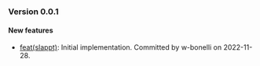 ### Version 0.0.1

#### New features

* [feat(slappt)](https://github.com/Computational-Plant-Science/slappt/commit/e5c84ba9ba894fb5e71389cca2a09e0354fd3e8d): Initial implementation. Committed by w-bonelli on 2022-11-28.

